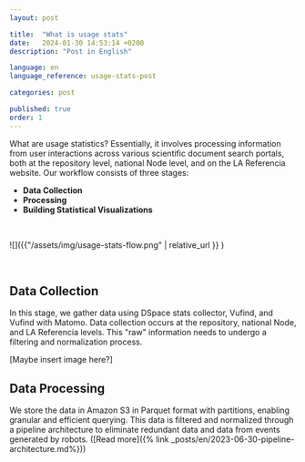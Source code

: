 ```yaml
---
layout: post

title:  "What is usage stats"
date:   2024-01-30 14:53:14 +0200
description: "Post in English"

language: en
language_reference: usage-stats-post

categories: post

published: true
order: 1
---
```

What are usage statistics?
Essentially, it involves processing information from user interactions across various scientific document search portals, both at the repository level, national Node level, and on the LA Referencia website. Our workflow consists of three stages:

- **Data Collection**
- **Processing**
- **Building Statistical Visualizations**
  
<br>

![]({{"/assets/img/usage-stats-flow.png" | relative_url }} )


<!--more-->

<br>

## **Data Collection**

In this stage, we gather data using DSpace stats collector, Vufind, and Vufind with Matomo. Data collection occurs at the repository, national Node, and LA Referencia levels. This "raw" information needs to undergo a filtering and normalization process.

[Maybe insert image here?]

## **Data Processing**
We store the data in Amazon S3 in Parquet format with partitions, enabling granular and efficient querying. This data is filtered and normalized through a pipeline architecture to eliminate redundant data and data from events generated by robots. ([Read more]({% link _posts/en/2023-06-30-pipeline-architecture.md%}))

